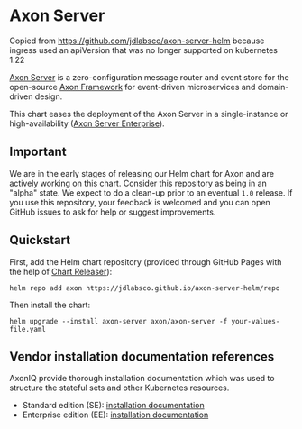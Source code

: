 # Axon Server

Copied from https://github.com/jdlabsco/axon-server-helm because ingress used an apiVersion that was no longer supported
on kubernetes 1.22

[Axon Server](https://axoniq.io/product-overview/axon-server) is a zero-configuration message router and event store for the open-source [Axon Framework](https://axoniq.io/product-overview/axon-framework) for event-driven microservices and domain-driven design.

This chart eases the deployment of the Axon Server in a single-instance or high-availability ([Axon Server Enterprise](https://axoniq.io/product-overview/axon-server-enterprise)).

## Important

We are in the early stages of releasing our Helm chart for Axon and are actively working on this chart. Consider this
repository as being in an "alpha" state.
We expect to do a clean-up prior to an eventual `1.0` release. If you use this repository, your feedback is welcomed and
you can open GitHub issues to ask for help or suggest improvements.

## Quickstart

First, add the Helm chart repository (provided through GitHub Pages with the help of [Chart Releaser](https://github.com/helm/chart-releaser)):

```
helm repo add axon https://jdlabsco.github.io/axon-server-helm/repo
```

Then install the chart:

```
helm upgrade --install axon-server axon/axon-server -f your-values-file.yaml
```

## Vendor installation documentation references

AxonIQ provide thorough installation documentation which was used to structure the stateful sets and other
Kubernetes resources.

* Standard edition (SE): [installation documentation](https://docs.axoniq.io/reference-guide/axon-server/installation/docker-k8s/axon-server-se#kubernetes)
* Enterprise edition (EE): [installation documentation](https://docs.axoniq.io/reference-guide/axon-server/installation/docker-k8s/axon-server-ee#kubernetes)
